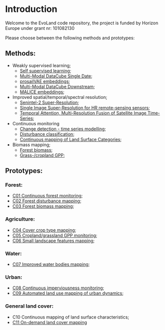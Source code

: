# Introduction
Welcome to the EvoLand code repository, the project is funded by Horizon Europe under grant nr: 101082130

Please choose between the following methods and prototypes:

## Methods:
* Weakly supervised learning;
	* [Self supervised learning](https://github.com/Evoland-Land-Monitoring-Evolution/evoland-software);
	* [Multi-Modal DataCube Single Date](https://github.com/Evoland-Land-Monitoring-Evolution/MMDC-SingleDate);
  	* [prosailVAE embeddings](https://github.com/Evoland-Land-Monitoring-Evolution/openeo_pvae);
  	* [Multi-Modal DataCube Downstream](https://github.com/Evoland-Land-Monitoring-Evolution/mmdc_downstream);
  	* [MALICE embeddings](https://github.com/Evoland-Land-Monitoring-Evolution/openeo_malice);
* Improved spatial/temporal/spectral resolution;
	* [Senintel-2 Super-Resolution](https://github.com/Evoland-Land-Monitoring-Evolution/sentinel2_superresolution);
 	* [Single Image Super-Resolution for HR remote-sensing sensors](https://github.com/Evoland-Land-Monitoring-Evolution/sisr4rs);
	* [Temporal Attention, Multi-Resolution Fusion of Satellite Image Time-Series](https://github.com/Evoland-Land-Monitoring-Evolution/tamrfsits);
* Continuous monitoring
	* [Change detection - time series modelling](https://github.com/Evoland-Land-Monitoring-Evolution/ts-modeling-benchmarking.git);
	* [Disturbance classification](https://github.com/Evoland-Land-Monitoring-Evolution/disturbance_classification);
	* [Continuous mapping of Land Surface Categories](https://github.com/Evoland-Land-Monitoring-Evolution/evoland-lsc);
* Biomass mapping;
	* [Forest biomass](https://github.com/Evoland-Land-Monitoring-Evolution/ForestBiomass);
	* [Grass-/cropland GPP](https://github.com/Evoland-Land-Monitoring-Evolution/evoland-cropcarbon);

## Prototypes:
### Forest:
* [C01 Continuous forest monitoring](https://github.com/Evoland-Land-Monitoring-Evolution/C1_ContinuousForestMonitoring);
* [C02 Forest disturbance mapping](https://github.com/Evoland-Land-Monitoring-Evolution/C2_ForestDisturbance);
* [C03 Forest biomass mapping](https://github.com/Evoland-Land-Monitoring-Evolution/C3_ForestBiomass);
### Agriculture:
* [C04 Cover crop type mapping](https://github.com/Evoland-Land-Monitoring-Evolution/C4_CoverCropType);
* [C05 Cropland/grassland GPP monitoring]();
* [C06 Small landscape features mapping](https://github.com/Evoland-Land-Monitoring-Evolution/C6_SmallLandscapeFeatures);
### Water:
* [C07 Improved water bodies mapping](https://github.com/Evoland-Land-Monitoring-Evolution/C7_ImproveWaterBodiesMapping);
### Urban:
* [C08 Continuous imperviousness monitoring](https://github.com/Evoland-Land-Monitoring-Evolution/C8_ContinuousImperviousness);
* [C09 Automated land use mapping of urban dynamics](https://github.com/Evoland-Land-Monitoring-Evolution/C9_MappingUrbanDynamics);
### General land cover:
* C10 Continuous mapping of land surface characteristics;
* [C11 On-demand land cover mapping](https://github.com/Evoland-Land-Monitoring-Evolution/C11_ondemandLCM)
